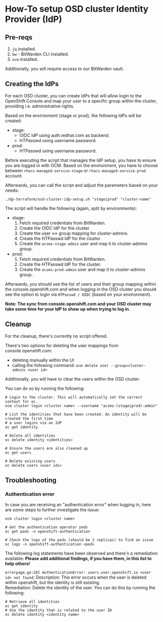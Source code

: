# How-To setup OSD cluster Identity Provider (IdP)

## Pre-reqs

1. `jq` installed.
2. `bw` - BitWarden CLI installed.
3. `ocm` installed.

Additionally, you will require access to our BitWarden vault.

## Creating the IdPs

For each OSD cluster, you can create IdPs that will allow login to the OpenShift Console and map your user to a specific group within the cluster, providing i.e. administrative rights.

Based on the environment (stage or prod), the following IdPs will be created:
- stage:
  - OIDC IdP using auth.redhat.com as backend.
  - HTPasswd using username password.
- prod:
  - HTPasswd using username password.

Before executing the script that manages the IdP setup, you have to ensure you are logged in with OCM.
Based on the environment, you have to choose between `rhacs-managed-service-stage` or `rhacs-managed-service-prod` account.

Afterwards, you can call the script and adjust the parameters based on your needs:
```shell
./dp-terraform/osd-cluster-idp-setup.sh "stage|prod" "cluster-name"
```

The script will handle the following (again, split by environments):
- stage:
  1. Fetch required credentials from BitWarden.
  2. Create the OIDC IdP for the cluster.
  3. Create the user <-> group mapping for cluster-admins.
  4. Create the HTPasswd IdP for the cluster.
  5. Create the `acsms-stage-admin` user and map it to cluster-admins group.
- prod:
  1. Fetch required credentials from BitWarden.
  2. Create the HTPasswd IdP for the cluster.
  3. Create the `acsms-prod-admin` user and map it to cluster-admins group.

Afterwards, you should see the list of users and their group mapping within the console.openshift.com and when
logging in the OSD cluster you should see the option to login via `HTPasswd / OIDC` (based on your environment).

**Note: The sync from console.openshift.com and your OSD cluster may take some time for your IdP to show up when trying to log in.**

## Cleanup

For the cleanup, there's currently no script offered.

There's two options for deleting the user mappings from console.openshift.com:
- deleting manually within the UI
- calling the following command: `ocm delete user --group=cluster-admins <user id>`

Additionally, you will have to clear the users within the OSD cluster.

You can do so by running the following:
```shell
# Login to the cluster. This will automatically set the correct context for oc.
ocm cluster login <cluster name> --username "acsms-(stage|prod)-admin"

# List the identities that have been created. An identity will be created the first time
# a user logins via an IdP
oc get identity

# Delete all identities
oc delete identity <identities>

# Ensure the users are also cleaned up
oc get users

# Delete existing users
oc delete users <user ids>
```

## Troubleshooting

### Authentication error

In case you are receiving an "authentication error" when logging in, here are some steps to further investigate the issue:
```shell
ocm cluster login <cluster name>

# Get the authentication operator pods
oc get pods -n openshift-authentication

# Check the logs of the pods (should be 3 replicas) to find an issue
oc logs -n openshift-authentication <pod>
```

The following log statements have been observed and there's a remediation available:
**Please add additional findings, if you have them, in this list to help others!**

`errorpage.go:28] AuthenticationError: users.user.openshift.io <user id> not found`:
Description: This error occurs when the user is deleted within openshift, but the identity is still existing.  
Remediation: Delete the identity of the user. You can do this by running the following:
```shell
# Retrieve all identities
oc get identity
# Use the identity that is related to the user ID
oc delete identity <identity name>
```
